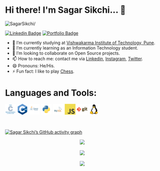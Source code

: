 # Hi there! I'm Sagar Sikchi... 👋

<p align="left"> <img src=https://komarev.com/ghpvc/?username=SagarSikchi alt=SagarSikchi/></p>

[![Linkedin Badge](https://img.shields.io/badge/-sagarsikchi-blue?style=flat-square&logo=Linkedin&logoColor=white&link=https://www.linkedin.com/in/sagar-sikchi/)](https://www.linkedin.com/in/sagar-sikchi/)   [![Portfolio Badge](https://img.shields.io/badge/-Portfolio-green?style=flat-square&logo=React&logoColor=white&link=https://www.linkedin.com/in/sagar-sikchi/)]()


<!--
**SagarSikchi/SagarSikchi** is a ✨ _special_ ✨ repository because its `README.md` (this file) appears on your GitHub profile.
Here are some ideas to get you started: -->
<!-- 
- 🤔 I’m looking for help with ... 
-->
- 🔭 I’m currently studying at [Vishwakarma Institute of Technology, Pune](http://www.vit.edu/).
- 🌱 I’m currently learning as an Information Technology student.
- 👯 I’m looking to collaborate on Open Source projects.
- 📫 How to reach me: contact me via [Linkedin](https://www.linkedin.com/in/sagar-sikchi/), [Instagram](https://www.instagram.com/sikchisagar/), [Twitter](https://twitter.com/sikchisagar).
- 😄 Pronouns: He/His.
- ⚡ Fun fact: I like to play [Chess](https://lichess.org/@/TowardsInfinity).


# **Languages and Tools:**

<code><img height="35" alt="C" src="https://raw.githubusercontent.com/github/explore/5c058a388828bb5fde0bcafd4bc867b5bb3f26f3/topics/c/c.png"></code>
<code><img height="35" alt="C++" src="https://raw.githubusercontent.com/github/explore/80688e429a7d4ef2fca1e82350fe8e3517d3494d/topics/cpp/cpp.png"></code>
<code><img height="35" alt="Java" src="https://raw.githubusercontent.com/github/explore/80688e429a7d4ef2fca1e82350fe8e3517d3494d/topics/java/java.png"></code>
<code><img height="35" alt="Python" src="https://raw.githubusercontent.com/github/explore/80688e429a7d4ef2fca1e82350fe8e3517d3494d/topics/python/python.png"></code>
<code><img height="35" alt="MySql" src="https://raw.githubusercontent.com/github/explore/80688e429a7d4ef2fca1e82350fe8e3517d3494d/topics/mysql/mysql.png"></code>
<code><img height="35" alt="JavaScript" src="https://raw.githubusercontent.com/github/explore/80688e429a7d4ef2fca1e82350fe8e3517d3494d/topics/javascript/javascript.png"></code>
<code><img height="35" alt="Git" src="https://raw.githubusercontent.com/github/explore/80688e429a7d4ef2fca1e82350fe8e3517d3494d/topics/git/git.png"></code>
<code><img height="35" alt="Linux" src="https://raw.githubusercontent.com/github/explore/80688e429a7d4ef2fca1e82350fe8e3517d3494d/topics/linux/linux.png"></code>
<!-- <code><img height="35" alt="Git" src="https://raw.githubusercontent.com/github/explore/80688e429a7d4ef2fca1e82350fe8e3517d3494d/topics/git/git.png"></code> -->

<br/>

[![Sagar Sikchi’s GitHub activity graph](https://activity-graph.herokuapp.com/graph?username=SagarSikchi&theme=react-dark&hide_border=true)](https://github.com/SagarSikchi/)



<div align="center">
  <a >
  <img align="center" src="https://github-readme-streak-stats.herokuapp.com/?user=SagarSikchi&theme=black-ice&hide_border=true" width="800">
  </a>
  <br/>
  <br/>
  
  <a href="https://github.com/SagarSikchi/github-readme-stats">
    <img align="center" src="https://github-readme-stats.vercel.app/api/top-langs/?username=SagarSikchi&theme=dark&hide_border=true&text_color=fff&icon_color=03e8fc&title_color=03e8fc&count_private=true" />
  </a>
 <br />
 <br />

 <a href="https://github.com/SagarSikchi/github-readme-stats">
    <img align="center" src="https://github-readme-stats.vercel.app/api?username=SagarSikchi&count_private=true&theme=dark&show_icons=true&hide_border=true&text_color=fff&icon_color=03e8fc&title_color=03e8fc&card_width=3&line_height=40" />
  </a>
</div>
<br>


